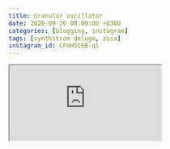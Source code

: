 ```yaml
---
title: Granular oscillator
date: 2020-09-26 08:00:00 +0300
categories: [blogging, instagram]
tags: [synthstrom deluge, zoia]
instagram_id: CFmH5CEB-ql
---
```



<div class="embed-responsive embed-responsive-16by9" >
    <iframe class="embed-responsive-item"  src="https://www.youtube.com/embed/{{ page.youtube_id }}"></iframe>
</div>

